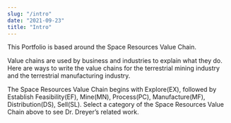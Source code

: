 ```yaml
---
slug: "/intro"
date: "2021-09-23"
title: "Intro"
---
```

This Portfolio is based around the Space Resources Value Chain.

Value chains are used by business and industries to explain what they do. Here are ways to write the value chains for the terrestrial mining industry and the terrestrial manufacturing industry.

The Space Resources Value Chain begins with Explore(EX), followed by Establish Feasibility(EF), Mine(MN), Process(PC), Manufacture(MF), Distribution(DS), Sell(SL). Select a category of the Space Resources Value Chain above to see Dr. Dreyer’s related work.